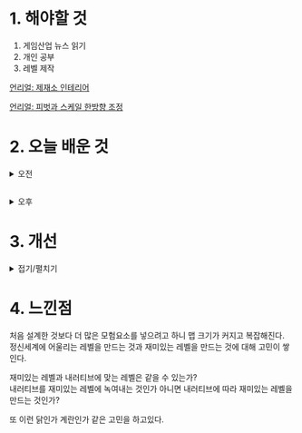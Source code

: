 
# 1. 해야할 것

1. 게임산업 뉴스 읽기 
2. 개인 공부  
3. 레벨 제작

[언리얼: 제재소 인테리어](https://dev.epicgames.com/community/learning/courses/qRG/unreal-engine-b03e6f/BKmk/unreal-engine-41b681)

[언리얼: 피벗과 스케일 한방향 조정](https://forums.unrealengine.com/t/scale-object-in-1-direction/531834/2)


# 2. 오늘 배운 것

<details>
<summary>오전</summary>

## 오늘의 뉴스
■ 원신, e스포츠 대회 신규 시즌 참가 신청 시작
호요버스(HoYoverse)는 오픈월드 어드벤처 RPG ‘원신’에서 e스포츠 대회의 신규 시즌 참가자 등록을 시작한다고 4일 밝혔습니다. 이번 대회는 원신 내 수집형 카드 게임 ‘일곱 성인의 소환’ 최강자를 가리는 공식 국제 토너먼트로, 원소 상성과 전투 전략을 고려해 자신이 수집한 카드로 덱을 구성해 대결합니다.

■ 캡콤 공식 라이선스 모바일 게임 ‘스트리트 파이터: 듀얼’ 정식 출시
A PLUS JAPAN INC.에서 캡콤 공식 라이선스 취득한 모바일 RPG 게임 '스트리트 파이터: 듀얼'이 오늘(4일) 앱 스토어와 구글플레이에서 정식 출시했다고 밝혔습니다. 지난 3월 6일 한국 인기가수 겸 MC 김종국을 공식 홍보모델로 발탁했다고 공개한 적이 있습니다.

■ 한빛소프트 '오디션', 스토브 채널링 오픈
한빛소프트에서 퍼블리싱을 맡고 있는 PC온라인 스타일리시 리듬댄스게임 '오디션'이 국내 서비스를 확장합니다. 오디션은 자체 포털인 '한빛온' 서비스뿐만 아니라 다음, 한게임 플랫폼 유저 대상으로 채널링 서비스를 제공 중이며 이번에 스토브 유저들과도 만나게 됐습니다.

■ 에픽게임즈, '시작해요 언리얼 2024' 사전등록 시작
세계적인 게임 개발사이자 언리얼 엔진, 스토어 및 디지털 창작 생태계를 위한 모든 것을 제공하는 에픽게임즈의 한국법인 에픽게임즈 코리아(대표 박성철)는 오는 5월 2일부터 시작되는 '시작해요 언리얼 2024'의 무료 사전 등록을 시작한다고 4일 밝혔습니다. 이번 '시작해요 언리얼 2024'는 언리얼 엔진으로 애니메이션 및 이펙트 등의 다양한 인터랙티브 요소가 포함된 시네마틱 영상을 제작하는 것을 목표로, 시네마틱 영상 제작의 기본 개념과 워크플로 전반에 대한 강연이 진행됩니다.

■ 퍼스트 디센던트 이범준 PD "올여름 출시 차질 없다"
2024년 여름 정식 출시를 앞둔 넥슨의 신작 '퍼스트 디센던트'의 첫 번째 라이브 방송이 진행됐습니다. 퍼스트 디센던트의 이범준 PD는 2일, 예고 없이 약 30분간 진행된 깜짝 라이브 방송을 통해 유저들의 질문에 답하며 출시 전부터 유저들과 한층 더 가까워질 수 있는 접점을 만들었습니다.

■ 로블록스, '진격의 거인' 공식 IP 체험 출시한다
로블록스가 일본의 대형 출판사 '주식회사 고단샤(講談社, Kodansha)'가 로블록스 플랫폼에 출시 예정인 '진격의 거인' 공식 IP 소식과 함께 개발자들이 관련 체험 및 콘텐츠에 대한 제작 지원을 받을 수 있는 '로블록스 오리지널 체험 제작 콘테스트(Roblox Original Experience Production Contest, ROECC)' 기회를 공유합니다. 세계적으로 인기를 끌고 있는 '진격의 거인' 시리즈의 출판사인 '고단샤'는 일본의 게임 개발사 '긱아웃(GeekOut)'과 손잡고 150만 달러(한화 약 20억 원) 규모의 새로운 펀드를 조성해 로블록스에 출시될 '진격의 거인' 테마 체험을 개발한다고 발표했습니다.

■ 위메이드, 리볼브 게임즈와 '본스앤블레이드' 위믹스 플레이 온보딩
위메이드(대표 박관호)가 리볼브 게임즈(Revolve Games)와 <본스앤블레이드(Bones and Blade)>의 위믹스 플레이(WEMIX PLAY) 온보딩 계약을 체결했습니다. 위메이드는 RPG, 아레나 슈팅 게임 등 다양한 장르 게임을 온보딩해, 세계 괴대 블록체인 게임 플랫폼 위믹스 플레이의 라인업을 지속 확장하고 있습니다.

■ 한국MS, 개발자들의 축제 ‘마이크로소프트 AI 투어’ 30일 개최
한국마이크로소프트가 오는 30일, 서울 양재 aT센터에서 '개발자와 엔지니어를 위한 AI의 모든 것'을 주제로 'Microsoft AI Tour in Seoul'을 개최합니다. 조원우 한국마이크로소프트 대표와 스콧 한셀만(Scott Hanselman) 마이크로소프트 개발자 커뮤니티 부사장이 '개발자를 위한 차세대 AI'를 주제로 키노트 세션을 진행합니다.

■ ‘스텔라 블레이드’ 론칭 이벤트 4월 26일 오픈
소니인터랙티브엔터테인먼트코리아(이하 SIEK)가 4월 26일(금)부터 5월 6일(월)까지 총 11일간 여의도 IFC몰 L3층 노스 아트리움에서 PlayStation®5(이하 PS5®)용 소프트웨어 스텔라 블레이드 론칭 이벤트를 진행한다고 4일 밝혔습니다. SNS 인증 이벤트, 밸런스 게임 '이브의 선택', '스텔라 네컷' 포토부스, 김형태 디렉터 사인회 등 다양한 현장 이벤트 및 전시 요소들로 방문객들에게 다채로운 즐길거리와 볼거리를 선사할 예정입니다.        

■ '나 혼자만 레벨업', 합정-뉴욕-시부야 옥외광고 진행
넷마블(대표 권영식, 김병규)은 ‘나 혼자만 레벨업’ IP 최초 게임화를 기념해 ‘나 혼자만 레벨업’ 애니메이션 제작위원회와 공동 프로모션을 진행했다고 3일 밝혔습니다. 이번 프로모션을 통해 넷마블은 ‘나 혼자만 레벨업’ 제작위원회와 함께 한국 합정 일대, 미국 뉴욕 타임스퀘어, 일본 도쿄 시부야와 오사카 도톤보리 지역 등 전 세계 주요 스팟에 ‘나 혼자만 레벨업’ 애니메이션과 게임 '나 혼자만 레벨업:어라이즈'를 알리는 옥외광고를 설치했습니다.

■ '포스트 디지털 시대의 e스포츠' 심포지엄, 4월 11일 개최
게임과학연구원(원장 윤태진)은 제2회 게임과학 심포지엄 '포스트 디지털 시대의 이스포츠'를 4월 11일 오후 1시부터 연세대학교 백양누리 그랜드볼룸에서 개최한다고 밝혔습니다. 디지털 기술이 더 이상 새로운 현상이 아니라 생태계의 일부가 된 "포스트디지털 시대"라는 시대적 관점에서, 이스포츠가 우리 사회에 지닌 다각적인 함의를 다룰 예정입니다.

■ 슬롯 레버가 가미된 로그라이크, 'RP7' 텀블벅 진행
로그라이크 게임 RP7의 크라우드 펀딩이 2024년 4월 3일 텀블벅에 열렸습니다. 특히 슬롯 머신을 연상시키는 7개의 레버가 달린 전용 컨트롤러는 RP7의 게임 플레이 감각을 극대화 하고, 총 11개의 키 입력을 커스터마이징 할 수 있어 사용자가 원한다면 다른 용도로도 사용 가능합니다.

■ [Ent+] 가가와 돌아온 후속작 '조커: 폴리 아 되', 10월 개봉
그 두 번째 이야기를 다룬 신작 '조커: 폴리 아 되'가 올해 10월 개봉을 확정 졌습니다. 이전 작품과 마찬가지로 조커와 할리 모두 코믹스 색채가 강하게 드러난 기존 DC 기반 영화와 달리 보다 현실적인 외형과 복장을 갖추고 있습니다.

■ SF 도전 잇는다... 신규 프로젝트 알린 시프트업 
시프트업이 공식 홈페이지를 통해 SF 세계관의 신규 프로젝트 개발을 알리며 인재 영입에 나섰습니다. 시프트업이 따로 프로젝트의 상세 내용을 밝히지는 않았지만, 각 채용 부문의 업무 내용, 지원 자격 등을 통해 대략적인 게임 방향이 예상 가능합니다.

■ 러브앤딥스페이스, 한정 메모리 세트 '파도의 메아리' 출시
인폴드코리아(Infold Korea)는 세계 최초 3D 연애 시뮬레이션 '러브앤딥스페이스'의 '파도의 메아리' 5성 메모리 세트를 출시하고 신규 시스템을 선보이는 등 대규모 업데이트를 진행한다고 금일(3일) 밝혔습니다. '파도의 메아리' 메모리 세트는 한정 5성 백야 메모리 세트 '기욱·신전의 일몰', '기욱·신전의 약속' 과 4성 백야 메모리 세트 '기욱·푸른 바다의 꿈'과 '기욱·푸른 바다의 치유' 그리고 3성 메모리 '기욱·새벽의 노래'로 구성되어 있습니다.

■ 박병무 대표 "신사옥, 엔씨의 글로벌 전진기지로 탄생" 
엔씨소프트(공동대표 김택진, 박병무)가 3일 삼평동 641번지에서 신사옥 기공식을 개최했습니다. 엔씨소프트 신사옥 '글로벌 RDI(연구, 개발, 혁신) 센터'는 2027년 완공 예정입니다.

■ KOG, 신작 슈팅게임 '리턴 얼라이브' 출시 
코그(KOG)가 2024년 4월 3일 한국시각 오전 11시 새로운 슈팅 게임 '리턴 얼라이브'를 에픽 게임즈 스토어에 론칭 했다고 밝혔습니다. 지난 3월 26일 공개한 배경 스토리를 담은 시네마틱 영상을 공개 하면서, 이용자들의 관심과 론칭에 대한 기대감을 주고 있습니다.

■ '나랑 같이 공포 영상 찍을래?' 게임, 깜짝 흥행 
만우절 출시와 함께 하루 동안 판매가격을 0원으로 설정했던 온라인 협동 무서운 사진 같이 찍으러 가자 게임 '콘텐트 워닝(Content Warning)'이 첫날 동시 접속자 20만 명을 기록하며 깜짝 성과를 거뒀습니다. 현지 시각으로 1일 출시된 '콘텐트 워닝'은 귀여운 이모티콘이 얼굴에 박힌 캐릭터, 화사한 게임 초반 분위기, 그리고 물리 엔진 기반의 유쾌한 움직임 구현에 자칫 더러 등장한 물리 협동 액션의 하나로 보입니다.

■ [이슈] 확률 이슈 이어진 나이트 크로우, "표기 오류에 사과" 
최근 라그나로크 온라인, 뮤 아크엔젤 등에서 이어진 확률 정보 표기 오류 이슈가 위메이드의 '나이트 크로우'에서도 발생했습니다. 위메이드는 이번 문제가 단순히 확률형 아이템들에 대한 웹사이트 내 확률 정보를 등록하는 과정에서 발생한 '실수'였다고 설명했습니다.

■ 좀비 잡는 국산 게임 +1, '미드나잇 워커스' CBT 예정 
국내 신생 개발사 원웨이티켓스튜디오의 좀비 익스트랙션 슈터 '미드나잇 워커스(The Midnight Walkers)'가 프리 알파 테스터를 모집, 4월 18일부터 공식 테스트에 나섭니다. 지난 1월 9일 개발 초기 히스토리 영상이 공개되며 게임의 상세 모습이 처음 공개된 '미드나잇 워커스'는 좀비가 널린 세상을 배경으로 하는 PVPVE 좀비 익스트랙션 슈터입니다.
</details>

##

<details>
<summary>오후</summary>

## 레벨 제작
1. 높이 조절

![image](https://github.com/JM94Ent/TIL-WIL/assets/143363550/f1aa65ff-1fc0-4b31-8bec-ca8bbb682ade)


2. 낙하 구역 제작

![image](https://github.com/JM94Ent/TIL-WIL/assets/143363550/57ea938e-5bb4-4045-956d-1de726a128a0)

![image](https://github.com/JM94Ent/TIL-WIL/assets/143363550/bf391759-1837-444e-90a4-887e6364664c)


</details>




# 3. 개선


<details>
<summary>접기/펼치기</summary>


</details>



# 4. 느낀점
처음 설계한 것보다 더 많은 모험요소를 넣으려고 하니 맵 크기가 커지고 복잡해진다.\
정신세계에 어울리는 레벨을 만드는 것과 재미있는 레벨을 만드는 것에 대해 고민이 쌓인다.

재미있는 레벨과 내러티브에 맞는 레벨은 같을 수 있는가?\
내러티브를 재미있는 레벨에 녹여내는 것인가 아니면 내러티브에 따라 재미있는 레벨을 만드는 것인가?

또 이런 닭인가 계란인가 같은 고민을 하고있다.

